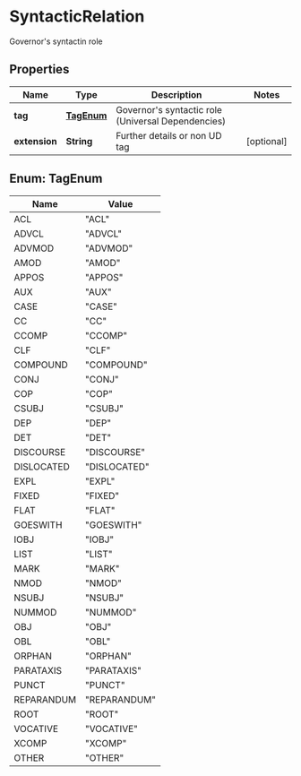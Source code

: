 

# SyntacticRelation

Governor's syntactin role
## Properties

Name | Type | Description | Notes
------------ | ------------- | ------------- | -------------
**tag** | [**TagEnum**](#TagEnum) | Governor&#39;s syntactic role (Universal Dependencies) | 
**extension** | **String** | Further details or non UD tag |  [optional]



## Enum: TagEnum

Name | Value
---- | -----
ACL | &quot;ACL&quot;
ADVCL | &quot;ADVCL&quot;
ADVMOD | &quot;ADVMOD&quot;
AMOD | &quot;AMOD&quot;
APPOS | &quot;APPOS&quot;
AUX | &quot;AUX&quot;
CASE | &quot;CASE&quot;
CC | &quot;CC&quot;
CCOMP | &quot;CCOMP&quot;
CLF | &quot;CLF&quot;
COMPOUND | &quot;COMPOUND&quot;
CONJ | &quot;CONJ&quot;
COP | &quot;COP&quot;
CSUBJ | &quot;CSUBJ&quot;
DEP | &quot;DEP&quot;
DET | &quot;DET&quot;
DISCOURSE | &quot;DISCOURSE&quot;
DISLOCATED | &quot;DISLOCATED&quot;
EXPL | &quot;EXPL&quot;
FIXED | &quot;FIXED&quot;
FLAT | &quot;FLAT&quot;
GOESWITH | &quot;GOESWITH&quot;
IOBJ | &quot;IOBJ&quot;
LIST | &quot;LIST&quot;
MARK | &quot;MARK&quot;
NMOD | &quot;NMOD&quot;
NSUBJ | &quot;NSUBJ&quot;
NUMMOD | &quot;NUMMOD&quot;
OBJ | &quot;OBJ&quot;
OBL | &quot;OBL&quot;
ORPHAN | &quot;ORPHAN&quot;
PARATAXIS | &quot;PARATAXIS&quot;
PUNCT | &quot;PUNCT&quot;
REPARANDUM | &quot;REPARANDUM&quot;
ROOT | &quot;ROOT&quot;
VOCATIVE | &quot;VOCATIVE&quot;
XCOMP | &quot;XCOMP&quot;
OTHER | &quot;OTHER&quot;



